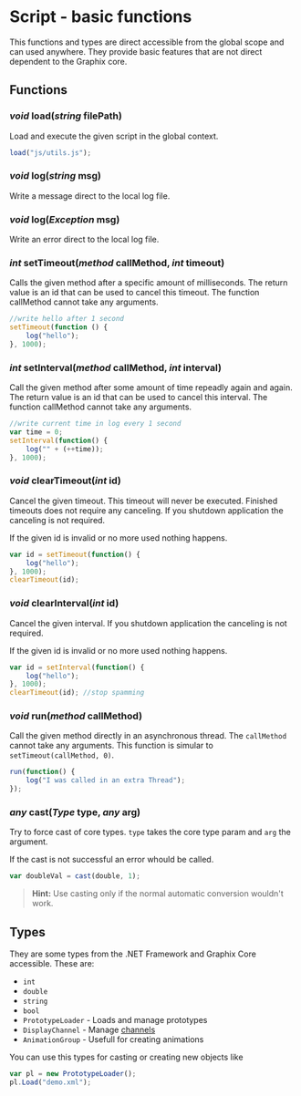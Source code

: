 # Script - basic functions

This functions and types are direct accessible from the global scope and can used anywhere. They provide 
basic features that are not direct dependent to the Graphix core.

## Functions

### _void_ load(_string_ filePath)

Load and execute the given script in the global context.

```js
load("js/utils.js");
```

### _void_ log(_string_ msg)

Write a message direct to the local log file.

### _void_ log(_Exception_ msg)

Write an error direct to the local log file.

### _int_ setTimeout(_method_ callMethod, _int_ timeout)

Calls the given method after a specific amount of milliseconds. The return value is an id
that can be used to cancel this timeout. The function callMethod cannot take any arguments.

```js
//write hello after 1 second
setTimeout(function () {
    log("hello");
}, 1000);
```

### _int_ setInterval(_method_ callMethod, _int_ interval)

Call the given method after some amount of time repeadly again and again. The return value is an id
that can be used to cancel this interval. The function callMethod cannot take any arguments.

```js
//write current time in log every 1 second
var time = 0;
setInterval(function() {
    log("" + (++time));
}, 1000);
```

### _void_ clearTimeout(_int_ id)

Cancel the given timeout. This timeout will never be executed. Finished timeouts does not require any 
canceling. If you shutdown application the canceling is not required.

If the given id is invalid or no more used nothing happens.

```js
var id = setTimeout(function() {
    log("hello");
}, 1000);
clearTimeout(id);
```

### _void_ clearInterval(_int_ id)

Cancel the given interval. If you shutdown application the canceling is not required.

If the given id is invalid or no more used nothing happens.

```js
var id = setInterval(function() {
    log("hello");
}, 1000);
clearTimeout(id); //stop spamming
```

### _void_ run(_method_ callMethod)

Call the given method directly in an asynchronous thread. The `callMethod` cannot take any arguments.
This function is simular to `setTimeout(callMethod, 0)`.

```js
run(function() {
    log("I was called in an extra Thread");
});
```

### _any_ cast(_Type_ type, _any_ arg)

Try to force cast of core types. `type` takes the core type param and `arg` the argument.

If the cast is not successful an error whould be called.

```js
var doubleVal = cast(double, 1);
```

> **Hint:** Use casting only if the normal automatic conversion wouldn't work.

## Types

They are some types from the .NET Framework and Graphix Core accessible. These are:

- `int`
- `double`
- `string`
- `bool`
- `PrototypeLoader` - Loads and manage prototypes
- `DisplayChannel` - Manage [channels](../channel.md)
- `AnimationGroup` - Usefull for creating animations

You can use this types for casting or creating new objects like

```js
var pl = new PrototypeLoader();
pl.Load("demo.xml");
```
